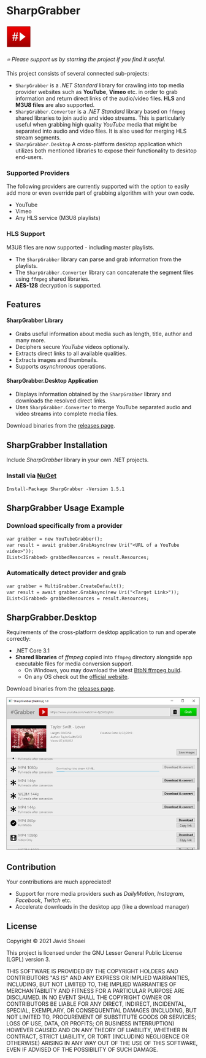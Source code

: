 ﻿# SharpGrabber
<img src="./assets/icon.png" alt="SharpGrabber" width="64"/>

*⭐ Please support us by starring the project if you find it useful.*

This project consists of several connected sub-projects:            
- `SharpGrabber` is a *.NET Standard* library for crawling into top media provider websites such as **YouTube**, **Vimeo** etc. in order to grab information and return direct links of the audio/video files. **HLS** and **M3U8 files** are also supported.
- `SharpGrabber.Converter` is a *.NET Standard* library based on `ffmpeg` shared libraries to join audio and video streams. This is particularly useful when grabbing high quality *YouTube* media that might be separated into audio and video files. It is also used for merging HLS stream segments.
- `SharpGrabber.Desktop` A cross-platform desktop application
which utilizes both mentioned libraries to expose their functionality to desktop end-users.

### Supported Providers
The following providers are currently supported with the option
to easily add more or even override part of grabbing algorithm with your own code.

- YouTube
- Vimeo
- Any HLS service (M3U8 playlists)

### HLS Support
M3U8 files are now supported - including master playlists.
- The `SharpGrabber` library can parse and grab information from the playlists.
- The `SharpGrabber.Converter` library can concatenate the segment files using `ffmpeg` shared libraries.
- **AES-128** decryption is supported.

## Features
#### SharpGrabber Library
- Grabs useful information about media such as length, title, author and many more.
- Deciphers secure *YouTube* videos optionally.
- Extracts direct links to all available qualities.
- Extracts images and thumbnails.
- Supports *asynchronous* operations.

#### SharpGrabber.Desktop Application
- Displays information obtained by the `SharpGrabber` library and downloads the resolved direct links.
- Uses `SharpGrabber.Converter` to merge YouTube separated audio and video streams into complete media files.

Download binaries from the <a href="https://github.com/dotnettools/SharpGrabber/releases">releases page</a>.

## SharpGrabber Installation
Include *SharpGrabber* library in your own .NET projects.

### Install via <a href="https://www.nuget.org/packages/SharpGrabber/">NuGet</a>
    Install-Package SharpGrabber -Version 1.5.1
    
## SharpGrabber Usage Example

### Download specifically from a provider

    var grabber = new YouTubeGrabber();
    var result = await grabber.GrabAsync(new Uri("<URL of a YouTube video>"));
    IList<IGrabbed> grabbedResources = result.Resources;

### Automatically detect provider and grab

    var grabber = MultiGrabber.CreateDefault();
    var result = await grabber.GrabAsync(new Uri("<Target Link>"));
    IList<IGrabbed> grabbedResources = result.Resources;

## SharpGrabber.Desktop
Requirements of the cross-platform desktop application to run and operate correctly: 
 - .NET Core 3.1
 - **Shared libraries** of *ffmpeg* copied into `ffmpeg` directory alongside app executable files for media conversion support.
   - On Windows, you may download the latest <a href="https://github.com/BtbN/FFmpeg-Builds/releases">BtbN ffmpeg build</a>.
   - On any OS check out the <a href="https://ffmpeg.org/download.html">official website</a>.
 
 Download binaries from the <a href="https://github.com/dotnettools/SharpGrabber/releases">releases page</a>.
 
<img src="./assets/SharpGrabberDesktop-ScreenShot-1.png" alt="SharpGrabber.Desktop application" />

## Contribution
Your contributions are much appreciated!
- Support for more media providers such as *DailyMotion*, *Instagram*, *Facebook*, *Twitch* etc.
- Accelerate downloads in the desktop app (like a download manager)

## License
Copyright &copy; 2021 Javid Shoaei<br />

This project is licensed under the GNU Lesser General Public License (LGPL) version 3.

THIS SOFTWARE IS PROVIDED BY THE COPYRIGHT HOLDERS AND CONTRIBUTORS "AS IS" AND ANY EXPRESS OR IMPLIED WARRANTIES, INCLUDING, BUT NOT LIMITED TO, THE IMPLIED WARRANTIES OF MERCHANTABILITY AND FITNESS FOR A PARTICULAR PURPOSE ARE DISCLAIMED. IN NO EVENT SHALL THE COPYRIGHT OWNER OR CONTRIBUTORS BE LIABLE FOR ANY DIRECT, INDIRECT, INCIDENTAL, SPECIAL, EXEMPLARY, OR CONSEQUENTIAL DAMAGES (INCLUDING, BUT NOT LIMITED TO, PROCUREMENT OF SUBSTITUTE GOODS OR SERVICES; LOSS OF USE, DATA, OR PROFITS; OR BUSINESS INTERRUPTION) HOWEVER CAUSED AND ON ANY THEORY OF LIABILITY, WHETHER IN CONTRACT, STRICT LIABILITY, OR TORT (INCLUDING NEGLIGENCE OR OTHERWISE) ARISING IN ANY WAY OUT OF THE USE OF THIS SOFTWARE, EVEN IF ADVISED OF THE POSSIBILITY OF SUCH DAMAGE.
